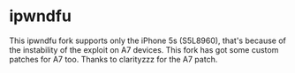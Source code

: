 # ipwndfu
This ipwndfu fork supports only the iPhone 5s (S5L8960), 
that's because of the instability of the exploit on A7 devices. 
This fork has got some custom patches for A7 too.
Thanks to clarityzzz for the A7 patch.
